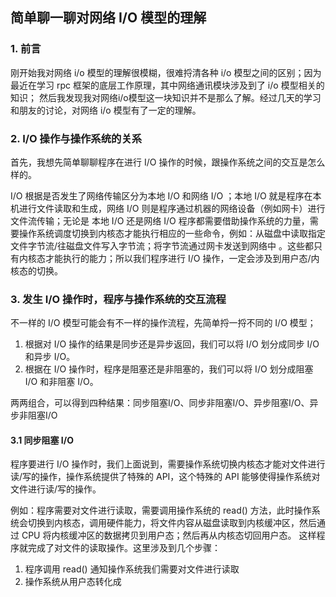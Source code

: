 ## 简单聊一聊对网络 I/O 模型的理解
### 1. 前言
刚开始我对网络 i/o 模型的理解很模糊，很难捋清各种 i/o 模型之间的区别；因为最近在学习 rpc 框架的底层工作原理，其中网络通讯模块涉及到了 i/o 模型相关的知识；
然后我发现我对网络i/o模型这一块知识并不是那么了解。经过几天的学习和朋友的讨论，对网络 i/o 模型有了一定的理解。

### 2. I/O 操作与操作系统的关系
首先，我想先简单聊聊程序在进行 I/O 操作的时候，跟操作系统之间的交互是怎么样的。

I/O 根据是否发生了网络传输区分为本地 I/O 和网络 I/O ；本地 I/O 就是程序在本机进行文件读取和生成，网络 I/O 则是程序通过机器的网络设备（例如网卡）进行文件流传输；无论是
本地 I/O 还是网络 I/O 程序都需要借助操作系统的力量，需要操作系统调度切换到内核态才能执行相应的一些命令，例如：从磁盘中读取指定文件字节流/往磁盘文件写入字节流；将字节流通过网卡发送到网络中
。这些都只有内核态才能执行的能力；所以我们程序进行 I/O 操作，一定会涉及到用户态/内核态的切换。
### 3. 发生 I/O 操作时，程序与操作系统的交互流程
不一样的 I/O 模型可能会有不一样的操作流程，先简单捋一捋不同的 I/O 模型；

1. 根据对 I/O 操作的结果是同步还是异步返回，我们可以将 I/O 划分成同步 I/O 和异步 I/O。
2. 根据在 I/O 操作时，程序是阻塞还是非阻塞的，我们可以将 I/O 划分成阻塞 I/O 和非阻塞 I/O。

两两组合，可以得到四种结果：同步阻塞I/O、同步非阻塞I/O、异步阻塞I/O、异步非阻塞I/O

#### 3.1 同步阻塞 I/O
程序要进行 I/O 操作时，我们上面说到，需要操作系统切换内核态才能对文件进行读/写的操作，操作系统提供了特殊的 API，这个特殊的 API 能够使得操作系统对文件进行读/写的操作。

例如：程序需要对文件进行读取，需要调用操作系统的 read() 方法，此时操作系统会切换到内核态，调用硬件能力，将文件内容从磁盘读取到内核缓冲区，然后通过 CPU 将内核缓冲区的数据拷贝到用户态；然后再从内核态切回用户态。
这样程序就完成了对文件的读取操作。这里涉及到几个步骤：
1. 程序调用 read() 通知操作系统我们需要对文件进行读取
2. 操作系统从用户态转化成